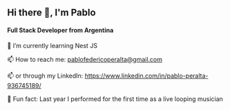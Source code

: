 
## Hi there 👋, I'm Pablo
#### Full Stack Developer from Argentina

🌱 I’m currently learning Nest JS

📫 How to reach me: pablofedericoperalta@gmail.com 

📫 or through my LinkedIn: https://www.linkedin.com/in/pablo-peralta-936745189/ 

🪩 Fun fact: Last year I performed for the first time as a live looping musician
